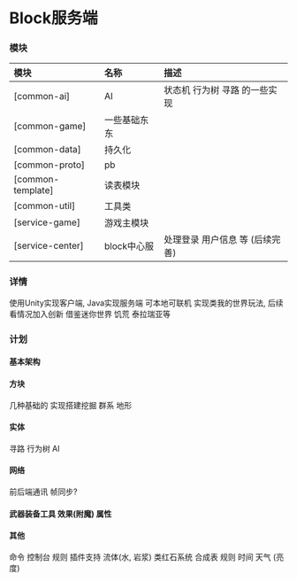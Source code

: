 # Block服务端

### 模块
| 模块                | 名称        | 描述                 |  
|:------------------|:----------|:-------------------|
| [common-ai]       | AI        | 状态机 行为树 寻路 的一些实现   |
| [common-game]     | 一些基础东东    |                    |
| [common-data]     | 持久化       |                    |
| [common-proto]    | pb        |                    |
| [common-template] | 读表模块      |                    |
| [common-util]     | 工具类       |                    |
| [service-game]    | 游戏主模块     |                    |
| [service-center]  | block中心服  | 处理登录 用户信息 等 (后续完善) |

### 详情
使用Unity实现客户端, Java实现服务端 可本地可联机 实现类我的世界玩法, 后续看情况加入创新 借鉴迷你世界 饥荒 泰拉瑞亚等 

### 计划
#### 基本架构
#### 方块
几种基础的 实现搭建挖掘 群系 地形 
#### 实体
寻路 行为树 AI
#### 网络
前后端通讯 帧同步?

#### 武器装备工具 效果(附魔) 属性
#### 其他
命令 控制台 规则 插件支持 流体(水, 岩浆) 类红石系统 合成表 规则
时间 天气 (亮度)
